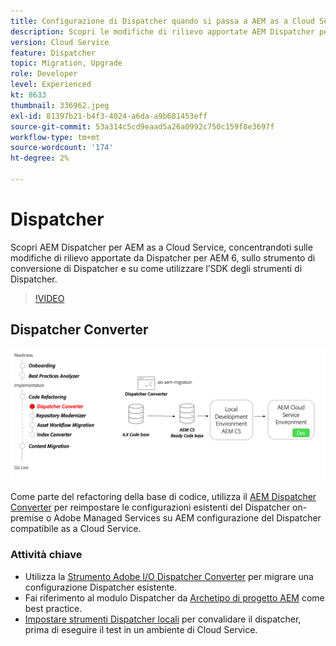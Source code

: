 ```yaml
---
title: Configurazione di Dispatcher quando si passa a AEM as a Cloud Service
description: Scopri le modifiche di rilievo apportate AEM Dispatcher per AEM as a Cloud Service, lo strumento di conversione del Dispatcher e come utilizzare l’SDK per strumenti di Dispatcher.
version: Cloud Service
feature: Dispatcher
topic: Migration, Upgrade
role: Developer
level: Experienced
kt: 8633
thumbnail: 336962.jpeg
exl-id: 81397b21-b4f3-4024-a6da-a9b681453eff
source-git-commit: 53a314c5cd9eaad5a26a0992c750c159f8e3697f
workflow-type: tm+mt
source-wordcount: '174'
ht-degree: 2%

---
```


# Dispatcher

Scopri AEM Dispatcher per AEM as a Cloud Service, concentrandoti sulle modifiche di rilievo apportate da Dispatcher per AEM 6, sullo strumento di conversione di Dispatcher e su come utilizzare l’SDK degli strumenti di Dispatcher.

>[!VIDEO](https://video.tv.adobe.com/v/336962/?quality=12&learn=on)

## Dispatcher Converter

![Dispatcher Converter](./assets/dispatcher-converter-diagram.png)

Come parte del refactoring della base di codice, utilizza il [AEM Dispatcher Converter](https://experienceleague.adobe.com/docs/experience-manager-cloud-service/moving/refactoring-tools/dispatcher-transformation-utility-tools.html) per reimpostare le configurazioni esistenti del Dispatcher on-premise o Adobe Managed Services su AEM configurazione del Dispatcher compatibile as a Cloud Service.

### Attività chiave

* Utilizza la [Strumento Adobe I/O Dispatcher Converter](https://github.com/adobe/aio-cli-plugin-aem-cloud-service-migration#aio-aem-migrationdispatcher-converter) per migrare una configurazione Dispatcher esistente.
* Fai riferimento al modulo Dispatcher da [Archetipo di progetto AEM](https://github.com/adobe/aem-project-archetype/tree/develop/src/main/archetype/dispatcher.cloud) come best practice.
* [Impostare strumenti Dispatcher locali](https://experienceleague.adobe.com/docs/experience-manager-learn/cloud-service/local-development-environment-set-up/dispatcher-tools.html) per convalidare il dispatcher, prima di eseguire il test in un ambiente di Cloud Service.


